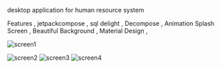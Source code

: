  

desktop application for human resource system

Features ,
jetpackcompose ,
sql delight ,
Decompose , 
Animation Splash Screen ,
Beautiful Background ,
Material Design ,

![screen1](https://user-images.githubusercontent.com/31845620/218876412-18249e20-e603-4275-9b31-e3bd8fb65b3d.png)

![screen2](https://user-images.githubusercontent.com/31845620/218876445-6f7d5e2f-2d53-4197-8f8d-0887171dfc32.png)
![screen3](https://user-images.githubusercontent.com/31845620/218876459-bd482b8b-2584-44fc-8cac-0ff479bc1629.png)
![screen4](https://user-images.githubusercontent.com/31845620/218876474-8239f989-234f-4d32-95d4-80eb41ba2843.png)
